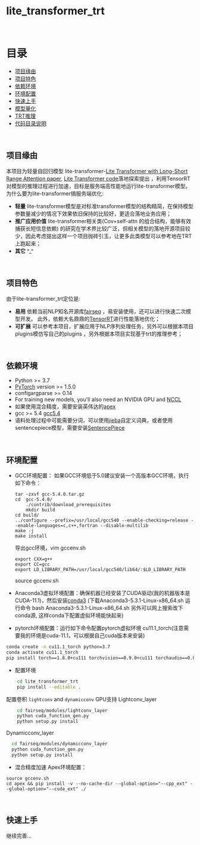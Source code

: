 # lite_transformer_trt
<br>

目录
=================
  * [项目缘由](#项目缘由)
  * [项目特色](#项目特色)
  * [依赖环境](#依赖环境)
  * [环境配置](#环境配置)
  * [快速上手](#快速上手)
  * [模型量化](#模型量化)
  * [TRT推理](#TRT推理)
  * [代码目录说明](#代码目录说明)

<br>

## 项目缘由
本项目为轻量自回归模型 lite-transformer-[Lite Transformer with Long-Short Range Attention paper](https://arxiv.org/abs/2004.11886), [Lite Transformer code](https://github.com/mit-han-lab/lite-transformer)落地探索提出 ，利用TensorRT对模型的推理过程进行加速，目标是服务端高性能地运行lite-transformer模型。<br>
  为什么要为lite-transformer搞服务端优化:
- __轻量__  lite-transformer模型是对标准transformer模型的结构精简，在保持模型参数量减少的情况下效果依旧保持的比较好，更适合落地业务应用；
- __推广应用价值__  lite-transformer相关类(Cov+self-attn 的组合结构，能够有效捕获长短信息依赖) 的研究在学术界比较广泛，但相关模型的落地开源项目较少，因此考虑提出这样一个项目抛砖引玉，让更多此类模型可以参考地在TRT上跑起来；
- __其它__ ^_^

<br>

## 项目特色
由于lite-transformer_trt定位是:
- __易用__  依赖当前NLP知名开源库[fairseq](https://github.com/pytorch/fairseq/) ，易安装使用，还可以进行快速二次模型开发。 此外，依赖大名鼎鼎的[TensorRT](https://github.com/NVIDIA/TensorRT/)进行性能落地优化；
- __可扩展__  可以参考本项目，扩展应用于NLP序列处理任务，另外可以根据本项目plugins模仿写自己的plugins ，另外根据本项目实现基于trt的推理参考；

<br>

## 依赖环境
* Python >= 3.7
* [PyTorch](http://pytorch.org/) version >= 1.5.0
* configargparse >= 0.14
* For training new models, you'll also need an NVIDIA GPU and [NCCL](https://github.com/NVIDIA/nccl)
* 如果使用混合精度，需要安装英伟达的[apex]( https://github.com/NVIDIA/apex)
* gcc >= 5.4 [gcc5.4](http://ftp.gnu.org/gnu/gcc/gcc-5.4.0/gcc-5.4.0.tar.gz)
* 语料处理过程中可能需要分词，可以使用[jieba](https://github.com/fxsjy/jieba)自定义词典，或者使用sentencepiece模型，需要安装[SentencePiece]( https://github.com/google/sentencepiece)

<br>

## 环境配置
*  GCC环境配置：
  如果GCC环境低于5.0建议安装一个高版本GCC环境，执行如下命令：
    ```wget  http://ftp.gnu.org/gnu/gcc/gcc-5.4.0/gcc-5.4.0.tar.gz
    tar -zxvf gcc-5.4.0.tar.gz
    cd  gcc-5.4.0/
        ./contrib/download_prerequisites
        mkdir build
    cd build/
    ../configure --prefix=/usr/local/gcc540 --enable-checking=release --enable-languages=c,c++,fortran --disable-multilib
    make -j
    make install
    ```
    导出gcc环境，vim gccenv.sh
    ```export PATH=/usr/local/gcc540/bin/:$PATH
    export CXX=g++
    export CC=gcc
    export LD_LIBRARY_PATH=/usr/local/gcc540/lib64/:$LD_LIBRARY_PATH
    ```
    source gccenv.sh 

*  Anaconda3虚拟环境配置：确保机器已经安装了CUDA驱动(我的机器版本是CUDA-11.1)，然后安装[conda3](https://www.anaconda.com/download/) (下载Anaconda3-5.3.1-Linux-x86_64.sh 运行命令  bash Anaconda3-5.3.1-Linux-x86_64.sh 另外可以网上搜索改下conda源, 这样conda下配置虚拟环境能快起来) 

* pytorch环境配置：运行如下命令配置pytorch虚拟环境 cu11.1_torch(注意需要我的环境是cuda-11.1，可以根据自己cuda版本来安装)
```bash
conda create -n cu11.1_torch python=3.7
conda activate cu11.1_torch
pip install torch==1.8.0+cu111 torchvision==0.9.0+cu111 torchaudio==0.8.0 -f https://download.pytorch.org/whl/torch_stable.html
```

* 配置环境
```bash
    cd lite_transformer_trt
    pip install --editable .
 ```

配置卷积 `lightconv` and `dynamicconv` GPU支持 
Lightconv_layer
```bash
    cd fairseq/modules/lightconv_layer
    python cuda_function_gen.py
    python setup.py install
```

Dynamicconv_layer
```bash
  cd fairseq/modules/dynamicconv_layer
  python cuda_function_gen.py
  python setup.py install
```

* 混合精度加速
Apex环境配置：
```git clone https://github.com/NVIDIA/apex
source gccenv.sh
cd apex && pip install -v --no-cache-dir --global-option="--cpp_ext" --global-option="--cuda_ext" ./
```

<br>

## 快速上手

 继续完善...
